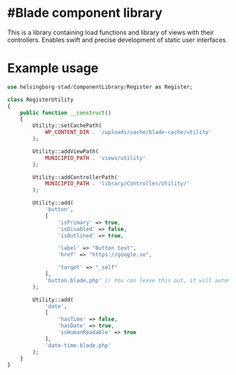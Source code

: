 #Blade component library
================

This is a library containing load functions and library of views with their controllers. Enables swift and precise development of static user interfaces. 

# Example usage
```php
use helsingborg-stad/ComponentLibrary/Register as Register;

class RegisterUtility
{
    public function __construct()
    {
        Utility::setCachePath(
            WP_CONTENT_DIR . '/uploads/cache/blade-cache/utility'
        );

        Utility::addViewPath(
            MUNICIPIO_PATH . 'views/utility'
        ); 

        Utility::addControllerPath(
            MUNICIPIO_PATH . 'library/Controller/Utility/'
        );

        Utility::add(
            'button',
            [
                'isPrimary' => true,
                'isDisabled' => false, 
                'isOutlined' => true,

                'label' => "Button text",
                'href' => "https://google.se",

                'target' => "_self"
            ],
            'button.blade.php' // You can leave this out, it will automatically be generated from slug. 
        );

        Utility::add(
            'date',
            [
                'hasTime' => false,
                'hasDate' => true, 
                'isHumanReadable' => true
            ],
            'date-time.blade.php' 
        );
    }
}
```